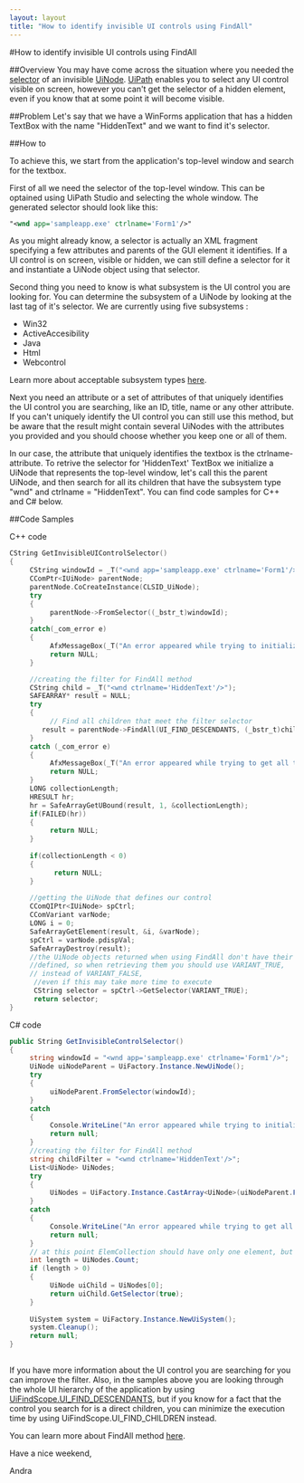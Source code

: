 ```yaml
---
layout: layout
title: "How to identify invisible UI controls using FindAll"
---
```

#How to identify invisible UI controls using FindAll

##Overview
You may have come across the situation where you needed the [selector](https://github.com/Deskover/UiPath/wiki/Selector) of an invisible [UiNode](https://github.com/Deskover/UiPath/wiki/Uinode). [UiPath](https://github.com/Deskover/UiPath/wiki/Core-API-reference) enables you to select any UI control visible on screen, however you can't get the selector of a hidden element, even if you know that at some point it will become visible.

##Problem
Let's say that we have a WinForms application that has a hidden TextBox with the name "HiddenText" and we want to find it's selector. 


##How to

To achieve this, we start from the application's top-level window and search for the textbox.

First of all we need the selector of the top-level window. This can be optained using UiPath Studio and selecting the whole window. The generated selector should look like this:

``` xml
"<wnd app='sampleapp.exe' ctrlname='Form1'/>"
```

As you might already know, a selector is actually an XML fragment specifying a few attributes and parents of the GUI element it identifies. If a UI control is on screen, visible or hidden, we can still define a selector for it and instantiate a UiNode object using that selector.

Second thing you need to know is what subsystem is the UI control you are looking for. You can determine the subsystem of a UiNode by looking at the last tag of it's selector. We are currently using five subsystems : 
- Win32               
- ActiveAccesibility  
- Java                
- Html                
- Webcontrol          

Learn more about acceptable subsystem types [here](https://github.com/Deskover/UiPath/wiki/Selector).

Next you need an attribute or a set of attributes of that uniquely identifies the UI control you are searching, like an ID, title, name or any other attribute. If you can't uniquely identify the UI control you can still use this method, but be aware that the result might contain several UiNodes with the attributes you provided and you should choose whether you keep one or all of them.

In our case, the attribute that uniquely identifies the textbox is the ctrlname-attribute. To retrive the selector for 'HiddenText' TextBox we initialize a UiNode that represents the top-level window, let's call this the parent UiNode, and then search for all its children that have the subsystem type "wnd" and ctrlname = "HiddenText". You can find code samples for C++ and C# below.


##Code Samples

C++ code

``` cpp
CString GetInvisibleUIControlSelector()
{
     CString windowId = _T("<wnd app='sampleapp.exe' ctrlname='Form1'/>");
     CComPtr<IUiNode> parentNode;
     parentNode.CoCreateInstance(CLSID_UiNode);
     try
     {
          parentNode->FromSelector((_bstr_t)windowId);
     }
     catch(_com_error e)
     {
          AfxMessageBox(_T("An error appeared while trying to initialize from selector"));
          return NULL;
     }

     //creating the filter for FindAll method
     CString child = _T("<wnd ctrlname='HiddenText'/>");
     SAFEARRAY* result = NULL;
     try
     {
          // Find all children that meet the filter selector 
		result = parentNode->FindAll(UI_FIND_DESCENDANTS, (_bstr_t)child);
     }
     catch (_com_error e)
     {
          AfxMessageBox(_T("An error appeared while trying to get all the descendents of the parent element"));
          return NULL;
     }
     LONG collectionLength;
     HRESULT hr;
     hr = SafeArrayGetUBound(result, 1, &collectionLength);
     if(FAILED(hr))
     {
          return NULL;
     }
     
     if(collectionLength < 0)
     {
           return NULL;
     }
     
     //getting the UiNode that defines our control
     CComQIPtr<IUiNode> spCtrl;
     CComVariant varNode;
     LONG i = 0;
     SafeArrayGetElement(result, &i, &varNode);
     spCtrl = varNode.pdispVal;
     SafeArrayDestroy(result);
     //the UiNode objects returned when using FindAll don't have their selectors   
	 //defined, so when retrieving them you should use VARIANT_TRUE,
     // instead of VARIANT_FALSE,
      //even if this may take more time to execute
      CString selector = spCtrl->GetSelector(VARIANT_TRUE);
      return selector;
}
```

C# code

``` csharp
public String GetInvisibleControlSelector()
{
     string windowId = "<wnd app='sampleapp.exe' ctrlname='Form1'/>";
     UiNode uiNodeParent = UiFactory.Instance.NewUiNode();
     try
     {
          uiNodeParent.FromSelector(windowId);
     }
     catch
     {
          Console.WriteLine("An error appeared while trying to initialize from selector");
          return null;
     }
     //creating the filter for FindAll method
     string childFilter = "<wnd ctrlname='HiddenText'/>";
     List<UiNode> UiNodes;
     try
     {
          UiNodes = UiFactory.Instance.CastArray<UiNode>(uiNodeParent.FindAll(UiFindScope.UI_FIND_DESCENDANTS, childFilter)).ToList<UiNode>();
     }
     catch
     {
          Console.WriteLine("An error appeared while trying to get all the descendents of the parent element");
          return null;
     }
     // at this point ElemCollection should have only one element, but you should check anyway
     int length = UiNodes.Count;
     if (length > 0)
     {
          UiNode uiChild = UiNodes[0];
          return uiChild.GetSelector(true);
     }
     
     UiSystem system = UiFactory.Instance.NewUiSystem();
     system.Cleanup();
     return null;
}
        
```

If you have more information about the UI control you are searching for you can improve the filter. Also, in the samples above you are looking through the whole UI hierarchy of the application by using [UiFindScope.UI_FIND_DESCENDANTS](https://github.com/Deskover/UiPath/wiki/Uinode#wiki-UiFindScope), but if you know for a fact that the control you search for is a direct children, you can minimize the execution time by using UiFindScope.UI_FIND_CHILDREN instead.

You can learn more about FindAll method [here](https://github.com/Deskover/UiPath/wiki/Uinode#wiki-FindAll).

Have a nice weekend,

Andra
